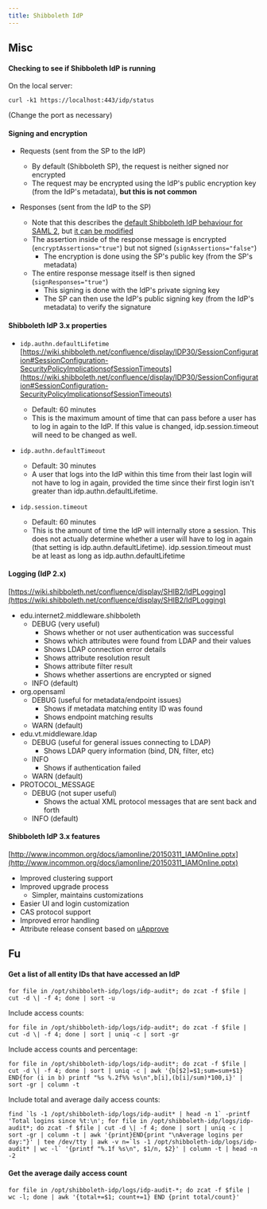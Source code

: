 ```yaml
---
title: Shibboleth IdP
---
```


## Misc

#### Checking to see if Shibboleth IdP is running
On the local server:

    curl -k1 https://localhost:443/idp/status

(Change the port as necessary)


#### Signing and encryption

- Requests (sent from the SP to the IdP)
    - By default (Shibboleth SP), the request is neither signed nor encrypted
    - The request may be encrypted using the IdP's public encryption key (from the IdP's metadata), **but this is not common**

- Responses (sent from the IdP to the SP)
    - Note that this describes the [default Shibboleth IdP behaviour for SAML 2](https://wiki.shibboleth.net/confluence/display/IDP30/SAML2SSOConfiguration#SAML2SSOConfiguration-Notes), but [it can be modified](https://wiki.shibboleth.net/confluence/display/IDP30/SecurityConfiguration)
    - The assertion inside of the response message is encrypted (`encryptAssertions="true"`) but not signed (`signAssertions="false"`)
        - The encryption is done using the SP's public key (from the SP's metadata)
    - The entire response message itself is then signed (`signResponses="true"`)
        - This signing is done with the IdP's private signing key
        - The SP can then use the IdP's public signing key (from the IdP's metadata) to verify the signature


#### Shibboleth IdP 3.x properties

- `idp.authn.defaultLifetime`  
[https://wiki.shibboleth.net/confluence/display/IDP30/SessionConfiguration#SessionConfiguration-SecurityPolicyImplicationsofSessionTimeouts](https://wiki.shibboleth.net/confluence/display/IDP30/SessionConfiguration#SessionConfiguration-SecurityPolicyImplicationsofSessionTimeouts)
    - Default: 60 minutes
    - This is the maximum amount of time that can pass before a user has to log in again to the IdP. If this value is changed, idp.session.timeout will need to be changed as well.

- `idp.authn.defaultTimeout`
    - Default: 30 minutes
    - A user that logs into the IdP within this time from their last login will not have to log in again, provided the time since their first login isn't greater than idp.authn.defaultLifetime.

- `idp.session.timeout`
    - Default: 60 minutes
    - This is the amount of time the IdP will internally store a session. This does not actually determine whether a user will have to log in again (that setting is idp.authn.defaultLifetime). idp.session.timeout must be at least as long as idp.authn.defaultLifetime


#### Logging (IdP 2.x)
[https://wiki.shibboleth.net/confluence/display/SHIB2/IdPLogging](https://wiki.shibboleth.net/confluence/display/SHIB2/IdPLogging)
- edu.internet2.middleware.shibboleth
    - DEBUG (very useful)
        - Shows whether or not user authentication was successful
        - Shows which attributes were found from LDAP and their values
        - Shows LDAP connection error details
        - Shows attribute resolution result
        - Shows attribute filter result
        - Shows whether assertions are encrypted or signed
    - INFO (default)
- org.opensaml
    - DEBUG (useful for metadata/endpoint issues)
        - Shows if metadata matching entity ID was found
        - Shows endpoint matching results
    - WARN (default)
- edu.vt.middleware.ldap
    - DEBUG (useful for general issues connecting to LDAP)
        - Shows LDAP query information (bind, DN, filter, etc)
    - INFO
        - Shows if authentication failed
    - WARN (default)
- PROTOCOL_MESSAGE
    - DEBUG (not super useful)
        - Shows the actual XML protocol messages that are sent back and forth
    - INFO (default)


#### Shibboleth IdP 3.x features
[http://www.incommon.org/docs/iamonline/20150311_IAMOnline.pptx](http://www.incommon.org/docs/iamonline/20150311_IAMOnline.pptx)
- Improved clustering support
- Improved upgrade process
    - Simpler, maintains customizations
- Easier UI and login customization
- CAS protocol support
- Improved error handling
- Attribute release consent based on [uApprove](https://www.switch.ch/aai/support/tools/uapprove/)


## Fu

#### Get a list of all entity IDs that have accessed an IdP

    for file in /opt/shibboleth-idp/logs/idp-audit*; do zcat -f $file | cut -d \| -f 4; done | sort -u

Include access counts:

    for file in /opt/shibboleth-idp/logs/idp-audit*; do zcat -f $file | cut -d \| -f 4; done | sort | uniq -c | sort -gr

Include access counts and percentage:

    for file in /opt/shibboleth-idp/logs/idp-audit*; do zcat -f $file | cut -d \| -f 4; done | sort | uniq -c | awk '{b[$2]=$1;sum=sum+$1} END{for (i in b) printf "%s %.2f%% %s\n",b[i],(b[i]/sum)*100,i}' | sort -gr | column -t

Include total and average daily access counts:

    find `ls -1 /opt/shibboleth-idp/logs/idp-audit* | head -n 1` -printf 'Total logins since %t:\n'; for file in /opt/shibboleth-idp/logs/idp-audit*; do zcat -f $file | cut -d \| -f 4; done | sort | uniq -c | sort -gr | column -t | awk '{print}END{print "\nAverage logins per day:"}' | tee /dev/tty | awk -v n=`ls -1 /opt/shibboleth-idp/logs/idp-audit* | wc -l` '{printf "%.1f %s\n", $1/n, $2}' | column -t | head -n -2


#### Get the average daily access count

    for file in /opt/shibboleth-idp/logs/idp-audit-*; do zcat -f $file | wc -l; done | awk '{total+=$1; count+=1} END {print total/count}'
